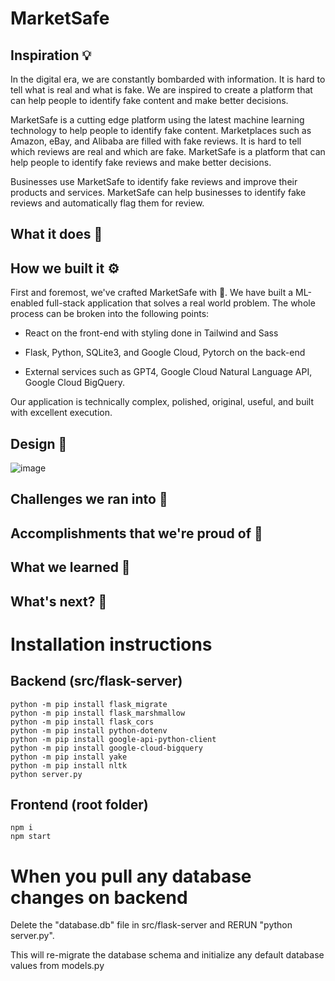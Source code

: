 # MarketSafe

## Inspiration 💡
In the digital era, we are constantly bombarded with information. It is hard to tell what is real and what is fake. We are inspired to create a platform that can help people to identify fake content and make better decisions.

MarketSafe is a cutting edge platform using the latest machine learning technology to help people to identify fake content. Marketplaces such as Amazon, eBay, and Alibaba are filled with fake reviews. It is hard to tell which reviews are real and which are fake. MarketSafe is a platform that can help people to identify fake reviews and make better decisions.

Businesses use MarketSafe to identify fake reviews and improve their products and services. MarketSafe can help businesses to identify fake reviews and automatically flag them for review.

## What it does 🤔

## How we built it ⚙️
First and foremost, we've crafted MarketSafe with 💙. We have built a ML-enabled full-stack application that solves a real world problem. The whole process can be broken into the following points:

- React on the front-end with styling done in Tailwind and Sass

- Flask, Python, SQLite3, and Google Cloud, Pytorch on the back-end

-  External services such as GPT4, Google Cloud Natural Language API, Google Cloud BigQuery.

Our application is technically complex, polished, original, useful, and built with excellent execution. 

## Design 🎨
![image](https://github.com/natewu/HackED24/assets/36091727/53f455c3-6fd2-4115-add3-c5f06508573d)


## Challenges we ran into   😤

## Accomplishments that we're proud of 💚

## What we learned 🙌

## What's next?  🚀

# Installation instructions

## Backend (src/flask-server)
```
python -m pip install flask_migrate
python -m pip install flask_marshmallow
python -m pip install flask_cors
python -m pip install python-dotenv
python -m pip install google-api-python-client
python -m pip install google-cloud-bigquery
python -m pip install yake
python -m pip install nltk
python server.py
```

## Frontend (root folder)
```
npm i
npm start
```

# When you pull any database changes on backend
Delete the "database.db" file in src/flask-server and RERUN "python server.py".

This will re-migrate the database schema and initialize any default database values from models.py
